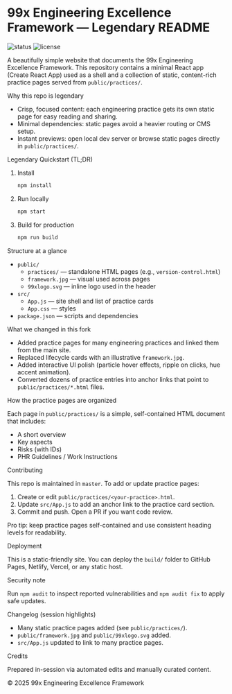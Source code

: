 # 99x Engineering Excellence Framework — Legendary README

![status](https://img.shields.io/badge/status-complete-brightgreen) ![license](https://img.shields.io/badge/license-proprietary-blue)

A beautifully simple website that documents the 99x Engineering Excellence Framework. This repository contains a minimal React app (Create React App) used as a shell and a collection of static, content-rich practice pages served from `public/practices/`.

Why this repo is legendary

- Crisp, focused content: each engineering practice gets its own static page for easy reading and sharing.
- Minimal dependencies: static pages avoid a heavier routing or CMS setup.
- Instant previews: open local dev server or browse static pages directly in `public/practices/`.

Legendary Quickstart (TL;DR)

1. Install

   ```bash
   npm install
   ```

2. Run locally

   ```bash
   npm start
   ```

3. Build for production

   ```bash
   npm run build
   ```

Structure at a glance

- `public/`
  - `practices/` — standalone HTML pages (e.g., `version-control.html`)
  - `framework.jpg` — visual used across pages
  - `99xlogo.svg` — inline logo used in the header
- `src/`
  - `App.js` — site shell and list of practice cards
  - `App.css` — styles
- `package.json` — scripts and dependencies

What we changed in this fork

- Added practice pages for many engineering practices and linked them from the main site.
- Replaced lifecycle cards with an illustrative `framework.jpg`.
- Added interactive UI polish (particle hover effects, ripple on clicks, hue accent animation).
- Converted dozens of practice entries into anchor links that point to `public/practices/*.html` files.

How the practice pages are organized

Each page in `public/practices/` is a simple, self-contained HTML document that includes:

- A short overview
- Key aspects
- Risks (with IDs)
- PHR Guidelines / Work Instructions

Contributing

This repo is maintained in `master`. To add or update practice pages:

1. Create or edit `public/practices/<your-practice>.html`.
2. Update `src/App.js` to add an anchor link to the practice card section.
3. Commit and push. Open a PR if you want code review.

Pro tip: keep practice pages self-contained and use consistent heading levels for readability.

Deployment

This is a static-friendly site. You can deploy the `build/` folder to GitHub Pages, Netlify, Vercel, or any static host.

Security note

Run `npm audit` to inspect reported vulnerabilities and `npm audit fix` to apply safe updates.

Changelog (session highlights)

- Many static practice pages added (see `public/practices/`).
- `public/framework.jpg` and `public/99xlogo.svg` added.
- `src/App.js` updated to link to many practice pages.

Credits

Prepared in-session via automated edits and manually curated content.

© 2025 99x Engineering Excellence Framework
